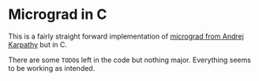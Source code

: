 # Micrograd in C

This is a fairly straight forward implementation of [micrograd from Andrej
Karpathy](https://github.com/karpathy/micrograd) but in C.

There are some `TODO`s left in the code but nothing major. Everything seems to
be working as intended.
